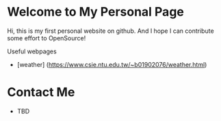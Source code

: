 # Welcome to My Personal Page

Hi, this is my first personal website on github.
And I hope I can contribute some effort to OpenSource!

Useful webpages
* [weather] (https://www.csie.ntu.edu.tw/~b01902076/weather.html)

# Contact Me
* TBD
